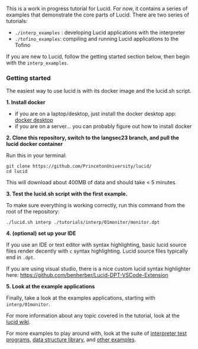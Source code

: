 This is a work in progress tutorial for Lucid. For now, it contains a series of examples that demonstrate the core parts of Lucid. There are two series of tutorials: 

- `./interp_examples` : developing Lucid applications with the interpreter
- `./tofino_examples`: compiling and running Lucid applications to the Tofino

If you are new to Lucid, follow the getting started section below, then begin with the `interp_examples`.

### Getting started

The easiest way to use lucid is with its docker image and the lucid.sh script. 

**1. Install docker**
  - if you are on a laptop/desktop, just install the docker desktop app: [docker desktop](https://www.docker.com/products/docker-desktop/)
  - if you are on a server... you can probably figure out how to install docker

**2. Clone this repository, switch to the langsec23 branch, and pull the lucid docker container**

Run this in your terminal:
```
git clone https://github.com/PrincetonUniversity/lucid/
cd lucid
```

This will download about 400MB of data and should take < 5 minutes. 

**3. Test the lucid.sh script with the first example.** 

To make sure everything is working correctly, run this command from the root of the repository:

`./lucid.sh interp ./tutorials/interp/01monitor/monitor.dpt`

**4. (optional) set up your IDE**

If you use an IDE or text editor with syntax highlighting, basic lucid source files render decently with `c` syntax highlighting. Lucid source files typically end in `.dpt`. 

If you are using visual studio, there is a nice custom lucid syntax highlighter here: https://github.com/benherber/Lucid-DPT-VSCode-Extension

**5. Look at the example applications**

Finally, take a look at the examples applications, starting with `interp/01monitor`. 

For more information about any topic covered in the tutorial, look at the [lucid wiki](https://github.com/PrincetonUniversity/lucid/wiki).

For more examples to play around with, look at the suite of [interpreter test programs](https://github.com/PrincetonUniversity/lucid/tree/main/examples/interp_tests), [data structure library](https://github.com/PrincetonUniversity/lucid/tree/main/examples/library), and [other examples](https://github.com/PrincetonUniversity/lucid/tree/main/examples).

